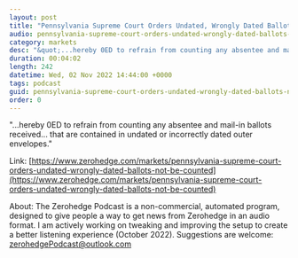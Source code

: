 ```yaml
---
layout: post
title: "Pennsylvania Supreme Court Orders Undated, Wrongly Dated Ballots To Not Be Counted"
audio: pennsylvania-supreme-court-orders-undated-wrongly-dated-ballots-not-be-counted-1
category: markets
desc: "&quot;...hereby 0ED to refrain from counting any absentee and mail-in ballots received... that are contained in undated or incorrectly dated outer envelopes.&quot;"
duration: 00:04:02
length: 242
datetime: Wed, 02 Nov 2022 14:44:00 +0000
tags: podcast
guid: pennsylvania-supreme-court-orders-undated-wrongly-dated-ballots-not-be-counted-0
order: 0
---
```

&quot;...hereby 0ED to refrain from counting any absentee and mail-in ballots received... that are contained in undated or incorrectly dated outer envelopes.&quot;

Link: [https://www.zerohedge.com/markets/pennsylvania-supreme-court-orders-undated-wrongly-dated-ballots-not-be-counted](https://www.zerohedge.com/markets/pennsylvania-supreme-court-orders-undated-wrongly-dated-ballots-not-be-counted)

About: The Zerohedge Podcast is a non-commercial, automated program, designed to give people a way to get news from Zerohedge in an audio format.  I am actively working on tweaking and improving the setup to create a better listening experience (October 2022).  Suggestions are welcome: [zerohedgePodcast@outlook.com](mailto:zerohedgePodcast@outlook.com)